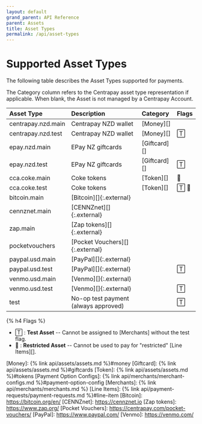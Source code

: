```yaml
---
layout: default
grand_parent: API Reference
parent: Assets
title: Asset Types
permalink: /api/asset-types
---
```


# Supported Asset Types

The following table describes the Asset Types supported for payments.

The Category column refers to the Centrapay asset type representation if
applicable. When blank, the Asset is not managed by a Centrapay Account.

|     Asset Type     |             Description              |   Category   | Flags |
| :----------------- | :----------------------------------- | :----------- | :---- |
| centrapay.nzd.main | Centrapay NZD wallet                 | [Money][]    |       |
| centrapay.nzd.test | Centrapay NZD wallet                 | [Money][]    | 🅃     |
| epay.nzd.main      | EPay NZ giftcards                    | [Giftcard][] |       |
| epay.nzd.test      | EPay NZ giftcards                    | [Giftcard][] | 🅃     |
| cca.coke.main      | Coke tokens                          | [Token][]    | 🚫     |
| cca.coke.test      | Coke tokens                          | [Token][]    | 🅃 🚫   |
| bitcoin.main       | [Bitcoin][]{:.external}              |              |       |
| cennznet.main      | [CENNZnet][]{:.external}             |              |       |
| zap.main           | [Zap tokens][]{:.external}           |              |       |
| pocketvouchers     | [Pocket Vouchers][]{:.external}      |              |       |
| paypal.usd.main    | [PayPal][]{:.external}               |              |       |
| paypal.usd.test    | [PayPal][]{:.external}               |              | 🅃     |
| venmo.usd.main    | [Venmo][]{:.external}               |              |       |
| venmo.usd.test    | [Venmo][]{:.external}               |              | 🅃     |
| test               | No-op test payment (always approved) |              | 🅃     |


{% h4 Flags %}

 * 🅃  : **Test Asset** -- Cannot be assigned to [Merchants] without the test flag.
 * 🚫 : **Restricted Asset** -- Cannot be used to pay for "restricted" [Line Items][].


[Money]: {% link api/assets/assets.md %}#money
[Giftcard]: {% link api/assets/assets.md %}#giftcards
[Token]: {% link api/assets/assets.md %}#tokens
[Payment Option Configs]: {% link api/merchants/merchant-configs.md %}#payment-option-config
[Merchants]: {% link api/merchants/merchants.md %}
[Line Items]: {% link api/payment-requests/payment-requests.md %}#line-item
[Bitcoin]: https://bitcoin.org/en/
[CENNZnet]: https://cennznet.io
[Zap tokens]: https://www.zap.org/
[Pocket Vouchers]: https://centrapay.com/pocket-vouchers/
[PayPal]: https://www.paypal.com/
[Venmo]: https://venmo.com/
